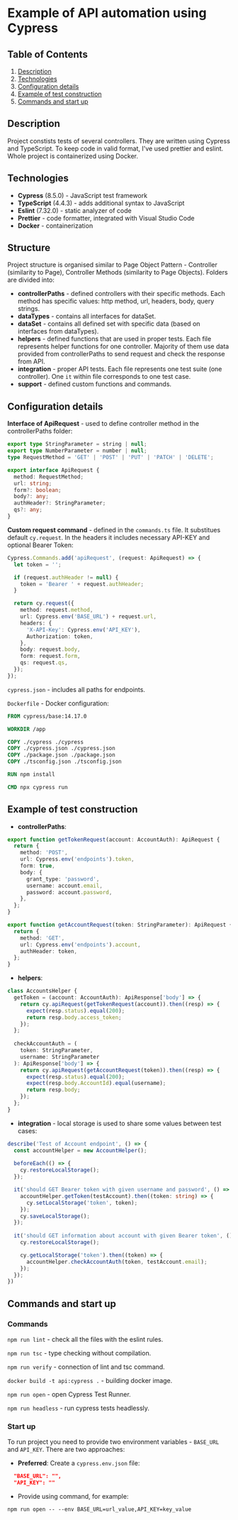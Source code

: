 # Example of API automation using Cypress

## Table of Contents
1. [Description](#description)
2. [Technologies](#technologies)
3. [Configuration details](#configuration-details)
4. [Example of test construction](#example-of-test-construction)
5. [Commands and start up](#commands-and-start-up)

## Description
Project constists tests of several controllers. They are written using Cypress and TypeScript. To keep code in valid format, I've used prettier and eslint.
Whole project is containerized using Docker.

## Technologies
- **Cypress** (8.5.0) - JavaScript test framework
- **TypeScript** (4.4.3) - adds additional syntax to JavaScript
- **Eslint** (7.32.0) -  static analyzer of code
- **Prettier** -  code formatter, integrated with Visual Studio Code
- **Docker** - containerization

## Structure
Project structure is organised similar to Page Object Pattern - Controller (similarity to Page), Controller Methods (similarity to Page Objects). Folders are divided into:
- **controllerPaths** - defined controllers with their specific methods. Each method has specific values: http method, url, headers, body, query strings.
- **dataTypes** - contains all interfaces for dataSet.
- **dataSet** - contains all defined set with specific data (based on interfaces from dataTypes).
- **helpers** - defined functions that are used in proper tests. Each file represents helper functions for one controller. Majority of them use data provided from controllerPaths to send request and check the response from API.
- **integration** - proper API tests. Each file represents one test suite (one controller). One `it` within file corresponds to one test case.
- **support** - defined custom functions and commands.

## Configuration details
**Interface of ApiRequest** - used to define controller method in the controllerPaths folder:
```typescript
export type StringParameter = string | null;
export type NumberParameter = number | null;
type RequestMethod = 'GET' | 'POST' | 'PUT' | 'PATCH' | 'DELETE';

export interface ApiRequest {
  method: RequestMethod;
  url: string;
  form?: boolean;
  body?: any;
  authHeader?: StringParameter;
  qs?: any;
}
```

**Custom request command** - defined in the `commands.ts` file. It substitues default `cy.request`. In the headers it includes necessary API-KEY and optional Bearer Token:
```typescript
Cypress.Commands.add('apiRequest', (request: ApiRequest) => {
  let token = '';

  if (request.authHeader != null) {
    token = 'Bearer ' + request.authHeader;
  }

  return cy.request({
    method: request.method,
    url: Cypress.env('BASE_URL') + request.url,
    headers: {
      'X-API-Key': Cypress.env('API_KEY'),
      Authorization: token,
    },
    body: request.body,
    form: request.form,
    qs: request.qs,
  });
});
```

`cypress.json` - includes all paths for endpoints.

`Dockerfile` - Docker configuration:
```dockerfile
FROM cypress/base:14.17.0

WORKDIR /app

COPY ./cypress ./cypress
COPY ./cypress.json ./cypress.json
COPY ./package.json ./package.json
COPY ./tsconfig.json ./tsconfig.json

RUN npm install

CMD npx cypress run
```

## Example of test construction
- **controllerPaths**:
```typescript
export function getTokenRequest(account: AccountAuth): ApiRequest {
  return {
    method: 'POST',
    url: Cypress.env('endpoints').token,
    form: true,
    body: {
      grant_type: 'password',
      username: account.email,
      password: account.password,
    },
  };
}

export function getAccountRequest(token: StringParameter): ApiRequest {
  return {
    method: 'GET',
    url: Cypress.env('endpoints').account,
    authHeader: token,
  };
}
```

- **helpers**:
```typescript
class AccountsHelper {
  getToken = (account: AccountAuth): ApiResponse['body'] => {
    return cy.apiRequest(getTokenRequest(account)).then((resp) => {
      expect(resp.status).equal(200);
      return resp.body.access_token;
    });
  };
  
  checkAccountAuth = (
    token: StringParameter,
    username: StringParameter
  ): ApiResponse['body'] => {
    return cy.apiRequest(getAccountRequest(token)).then((resp) => {
      expect(resp.status).equal(200);
      expect(resp.body.AccountId).equal(username);
      return resp.body;
    });
  };
}
```

- **integration** - local storage is used to share some values between test cases:
```typescript
describe('Test of Account endpoint', () => {
  const accountHelper = new AccountHelper();
  
  beforeEach(() => {
    cy.restoreLocalStorage();
  });

  it('should GET Bearer token with given username and password', () => {
    accountHelper.getToken(testAccount).then((token: string) => {
      cy.setLocalStorage('token', token);
    });
    cy.saveLocalStorage();
  });
  
  it('should GET information about account with given Bearer token', () => {
    cy.restoreLocalStorage();

    cy.getLocalStorage('token').then((token) => {
      accountHelper.checkAccountAuth(token, testAccount.email);
    });
  });
})
```

## Commands and start up
### Commands
`npm run lint` - check all the files with the eslint rules.

`npm run tsc` - type checking without compilation.

`npm run verify` - connection of lint and tsc command.

`docker build -t api:cypress .` - building docker image.

`npm run open` - open Cypress Test Runner.

`npm run headless` - run cypress tests headlessly.

### Start up
To run project you need to provide two environment variables - `BASE_URL` and `API_KEY`. There are two approaches:
- **Preferred**: Create a `cypress.env.json` file:
```json
  "BASE_URL": "",
  "API_KEY": ""
```

- Provide using command, for example: 

`npm run open -- --env BASE_URL=url_value,API_KEY=key_value`
